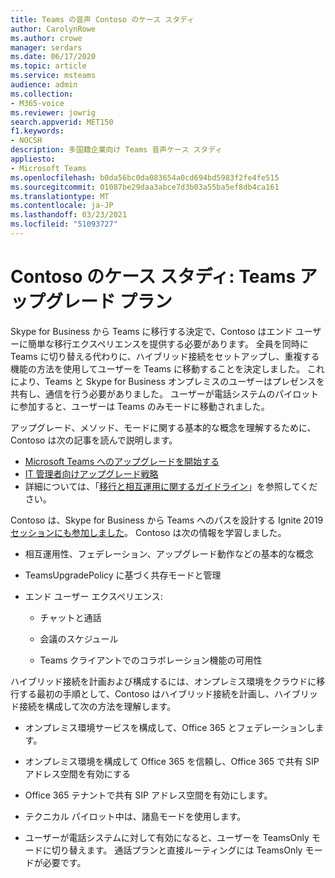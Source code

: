 ```yaml
---
title: Teams の音声 Contoso のケース スタディ
author: CarolynRowe
ms.author: crowe
manager: serdars
ms.date: 06/17/2020
ms.topic: article
ms.service: msteams
audience: admin
ms.collection:
- M365-voice
ms.reviewer: jowrig
search.appverid: MET150
f1.keywords:
- NOCSH
description: 多国籍企業向け Teams 音声ケース スタディ
appliesto:
- Microsoft Teams
ms.openlocfilehash: b0da56bc0da083654a0cd694bd5983f2fe4fe515
ms.sourcegitcommit: 01087be29daa3abce7d3b03a55ba5ef8db4ca161
ms.translationtype: MT
ms.contentlocale: ja-JP
ms.lasthandoff: 03/23/2021
ms.locfileid: "51093727"
---
```

# <a name="contoso-case-study-teams-upgrade-plan"></a>Contoso のケース スタディ: Teams アップグレード プラン

Skype for Business から Teams に移行する決定で、Contoso はエンド ユーザーに簡単な移行エクスペリエンスを提供する必要があります。 全員を同時に Teams に切り替える代わりに、ハイブリッド接続をセットアップし、重複する機能の方法を使用してユーザーを Teams に移動することを決定しました。 これにより、Teams と Skype for Business オンプレミスのユーザーはプレゼンスを共有し、通信を行う必要がありました。 ユーザーが電話システムのパイロットに参加すると、ユーザーは Teams のみモードに移動されました。

アップグレード、メソッド、モードに関する基本的な概念を理解するために、Contoso は次の記事を読んで説明します。

- [Microsoft Teams へのアップグレードを開始する](upgrade-start-here.md)
- [IT 管理者向けアップグレード戦略](upgrade-to-teams-on-prem-implement.md) 
- 詳細については、「[移行と相互運用に関するガイドライン](migration-interop-guidance-for-teams-with-skype.md)」を参照してください。
 
Contoso は、Skype for Business から Teams へのパスを設計する Ignite 2019 [セッションにも参加しました](https://myignite.techcommunity.microsoft.com/sessions/81820?source=sessions)。 Contoso は次の情報を学習しました。

- 相互運用性、フェデレーション、アップグレード動作などの基本的な概念 

- TeamsUpgradePolicy に基づく共存モードと管理 

- エンド ユーザー エクスペリエンス: 

  - チャットと通話 

  - 会議のスケジュール 

  - Teams クライアントでのコラボレーション機能の可用性 

ハイブリッド接続を計画および構成するには、オンプレミス環境をクラウドに移行する最初の手順として、Contoso はハイブリッド[](/SkypeForBusiness/hybrid/plan-hybrid-connectivity)接続を計画し、[](/SkypeForBusiness/hybrid/configure-hybrid-connectivity)ハイブリッド接続を構成して次の方法を理解します。 

  - オンプレミス環境サービスを構成して、Office 365 とフェデレーションします。 

  - オンプレミス環境を構成して Office 365 を信頼し、Office 365 で共有 SIP アドレス空間を有効にする 

  - Office 365 テナントで共有 SIP アドレス空間を有効にします。

  - テクニカル パイロット中は、諸島モードを使用します。

  - ユーザーが電話システムに対して有効になると、ユーザーを TeamsOnly モードに切り替えます。 通話プランと直接ルーティングには TeamsOnly モードが必要です。
